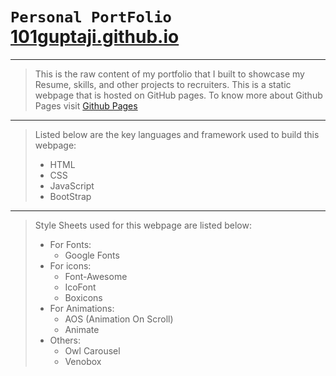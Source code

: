 # `Personal PortFolio` [101guptaji.github.io](https://101guptaji.github.io)
----
> This is the raw content of my portfolio that I built to showcase my Resume, skills, and other projects to recruiters. 
This is a static webpage that is hosted on GitHub pages. To know more about Github Pages visit [Github Pages](https://pages.github.com/)
----
> Listed below are the key languages and framework used to build this webpage:
> * HTML
> * CSS
> * JavaScript
> * BootStrap
----
> Style Sheets used for this webpage are listed below:<br>
> * For Fonts:
>   * Google Fonts
> * For icons:
>   * Font-Awesome
>   * IcoFont
>   * Boxicons
> * For Animations:
>   * AOS (Animation On Scroll)
>   * Animate
> * Others:
>   * Owl Carousel
>   * Venobox
